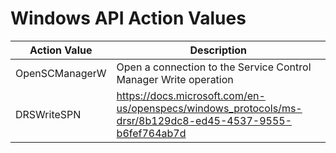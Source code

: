 # Windows API Action Values

| Action Value | Description |
| ------------ | ----------- |
| OpenSCManagerW | Open a connection to the Service Control Manager Write operation |
| DRSWriteSPN | https://docs.microsoft.com/en-us/openspecs/windows_protocols/ms-drsr/8b129dc8-ed45-4537-9555-b6fef764ab7d |
